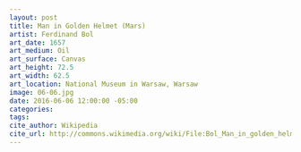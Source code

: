 ```yaml
---
layout: post
title: Man in Golden Helmet (Mars)
artist: Ferdinand Bol
art_date: 1657
art_medium: Oil
art_surface: Canvas
art_height: 72.5
art_width: 62.5
art_location: National Museum in Warsaw, Warsaw
image: 06-06.jpg
date: 2016-06-06 12:00:00 -05:00
categories:
tags:
cite_author: Wikipedia
cite_url: http://commons.wikimedia.org/wiki/File:Bol_Man_in_golden_helmet.jpg
---
```

